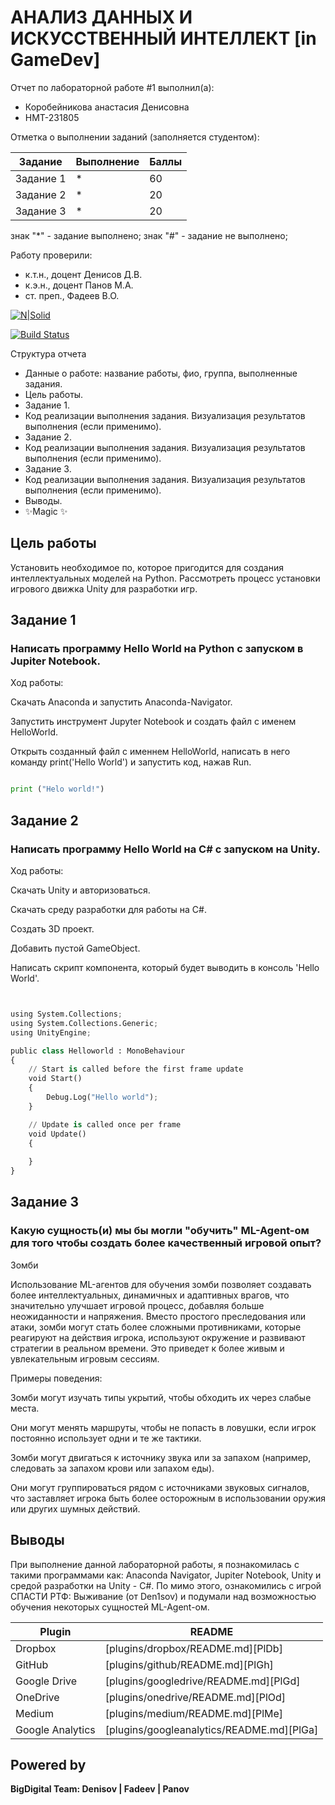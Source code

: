 # АНАЛИЗ ДАННЫХ И ИСКУССТВЕННЫЙ ИНТЕЛЛЕКТ [in GameDev]
Отчет по лабораторной работе #1 выполнил(а):
- Коробейникова анастасия Денисовна
- НМТ-231805

Отметка о выполнении заданий (заполняется студентом):

| Задание | Выполнение | Баллы |
| ------ | ------ | ------ |
| Задание 1 | * | 60 |
| Задание 2 | * | 20 |
| Задание 3 | * | 20 |

знак "*" - задание выполнено; знак "#" - задание не выполнено;

Работу проверили:
- к.т.н., доцент Денисов Д.В.
- к.э.н., доцент Панов М.А.
- ст. преп., Фадеев В.О.

[![N|Solid](https://cldup.com/dTxpPi9lDf.thumb.png)](https://nodesource.com/products/nsolid)

[![Build Status](https://travis-ci.org/joemccann/dillinger.svg?branch=master)](https://travis-ci.org/joemccann/dillinger)

Структура отчета

- Данные о работе: название работы, фио, группа, выполненные задания.
- Цель работы.
- Задание 1.
- Код реализации выполнения задания. Визуализация результатов выполнения (если применимо).
- Задание 2.
- Код реализации выполнения задания. Визуализация результатов выполнения (если применимо).
- Задание 3.
- Код реализации выполнения задания. Визуализация результатов выполнения (если применимо).
- Выводы.
- ✨Magic ✨

## Цель работы
Установить необходимое по, которое пригодится для создания интеллектуальных моделей на Python. Рассмотреть процесс установки игрового движка Unity для разработки игр.

## Задание 1
### Написать программу Hello World на Python с запуском в Jupiter Notebook.
Ход работы:

Скачать Anaconda и запустить Anaconda-Navigator.

Запустить инструмент Jupyter Notebook и создать файл с именем HelloWorld.

Открыть созданный файл с именнем HelloWorld, написать в него команду print('Hello World') и запустить код, нажав Run.

```py

print ("Helo world!")


```



## Задание 2
### Написать программу Hello World на C# с запуском на Unity. 
Ход работы:

Скачать Unity и авторизоваться.

Скачать среду разработки для работы на С#.

Создать 3D проект.

Добавить пустой GameObject.

Написать скрипт компонента, который будет выводить в консоль 'Hello World'.

```py


using System.Collections;
using System.Collections.Generic;
using UnityEngine;

public class Helloworld : MonoBehaviour
{
    // Start is called before the first frame update
    void Start()
    {
        Debug.Log("Hello world");
    }

    // Update is called once per frame
    void Update()
    {
        
    }
}

```

## Задание 3
### Какую сущность(и) мы бы могли "обучить" ML-Agent-ом для того чтобы создать более качественный игровой опыт?

Зомби

Использование ML-агентов для обучения зомби позволяет создавать более интеллектуальных, динамичных и адаптивных врагов, что значительно улучшает игровой процесс, добавляя больше неожиданности и напряжения. Вместо простого преследования или атаки, зомби могут стать более сложными противниками, которые реагируют на действия игрока, используют окружение и развивают стратегии в реальном времени. Это приведет к более живым и увлекательным игровым сессиям.

Примеры поведения:

Зомби могут изучать типы укрытий, чтобы обходить их через слабые места.

Они могут менять маршруты, чтобы не попасть в ловушки, если игрок постоянно использует одни и те же тактики.

Зомби могут двигаться к источнику звука или за запахом (например, следовать за запахом крови или запахом еды).

Они могут группироваться рядом с источниками звуковых сигналов, что заставляет игрока быть более осторожным в использовании оружия или других шумных действий.



## Выводы

При выполнение данной лабораторной работы, я познакомилась с такими программами как: Anaconda Navigator, Jupiter Notebook, Unity и средой разработки на Unity - C#. По мимо этого, ознакомились с игрой СПАСТИ РТФ: Выживание (от Den1sov) и подумали над возможностью обучения некоторых сущностей ML-Agent-ом.

| Plugin | README |
| ------ | ------ |
| Dropbox | [plugins/dropbox/README.md][PlDb] |
| GitHub | [plugins/github/README.md][PlGh] |
| Google Drive | [plugins/googledrive/README.md][PlGd] |
| OneDrive | [plugins/onedrive/README.md][PlOd] |
| Medium | [plugins/medium/README.md][PlMe] |
| Google Analytics | [plugins/googleanalytics/README.md][PlGa] |

## Powered by

**BigDigital Team: Denisov | Fadeev | Panov**
